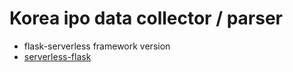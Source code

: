 # Korea ipo data collector / parser

* flask-serverless framework version
* [serverless-flask](https://github.com/qhqnf/flask-serverless)